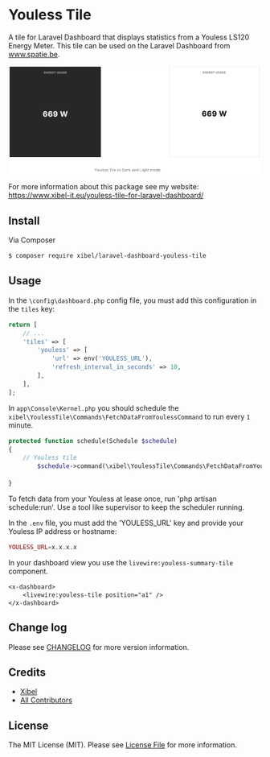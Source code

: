 # Youless Tile

A tile for Laravel Dashboard that displays statistics from a Youless LS120 Energy Meter.
This tile can be used on the Laravel Dashboard from www.spatie.be.

<img style="max-width:100%; height: auto" src="docs/images/youless_tile.png">

For more information about this package see my website: https://www.xibel-it.eu/youless-tile-for-laravel-dashboard/

## Install

Via Composer

```bash
$ composer require xibel/laravel-dashboard-youless-tile
```

## Usage

In the `\config\dashboard.php` config file, you must add this configuration in the `tiles` key:

```php
return [
    // ...
    'tiles' => [
        'youless' => [
            'url' => env('YOULESS_URL'),
            'refresh_interval_in_seconds' => 10,
        ],
    ],
];
```

In `app\Console\Kernel.php` you should schedule the `xibel\YoulessTile\Commands\FetchDataFromYoulessCommand` to run every `1` minute.

```php
protected function schedule(Schedule $schedule)
{
    // Youless tile
        $schedule->command(\xibel\YoulessTile\Commands\FetchDataFromYoulessCommand::class)->everyMinute();

}
```

To fetch data from your Youless at lease once, run 'php artisan schedule:run'. Use  a tool like supervisor to keep the scheduler running.

In the `.env` file, you must add the 'YOULESS_URL' key and provide your Youless IP address or hostname:

```php
YOULESS_URL=x.x.x.x
```

In your dashboard view you use the `livewire:youless-summary-tile` component.

```blade
<x-dashboard>
    <livewire:youless-tile position="a1" />
</x-dashboard>
```
## Change log

Please see [CHANGELOG](CHANGELOG.md) for more version information.

## Credits

- [Xibel][link-author]
- [All Contributors][link-contributors]

## License

The MIT License (MIT). Please see [License File](LICENSE.md) for more information.

[link-author]: https://github.com/xibel
[link-contributors]: ../../contributors